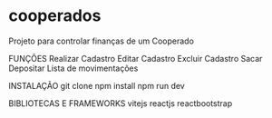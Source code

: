 # cooperados
Projeto para controlar finanças de um Cooperado

FUNÇÕES
Realizar Cadastro
Editar Cadastro
Excluir Cadastro
Sacar
Depositar
Lista de movimentações

INSTALAÇÃO
git clone
npm install
npm run dev

BIBLIOTECAS E FRAMEWORKS
vitejs
reactjs
reactbootstrap
